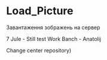 # Load_Picture
Завантаження зображень на сервер

7 Jule - Still test Work Banch - Anatolij

Change center repository)
